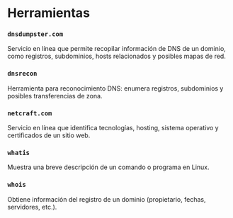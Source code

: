 # Herramientas

### `dnsdumpster.com`
Servicio en línea que permite recopilar información de DNS de un dominio, como registros, subdominios, hosts relacionados y posibles mapas de red.  

### `dnsrecon`
Herramienta para reconocimiento DNS: enumera registros, subdominios y posibles transferencias de zona.  

### `netcraft.com`
Servicio en línea que identifica tecnologías, hosting, sistema operativo y certificados de un sitio web.  

### `whatis`
Muestra una breve descripción de un comando o programa en Linux.  

### `whois`
Obtiene información del registro de un dominio (propietario, fechas, servidores, etc.).  
